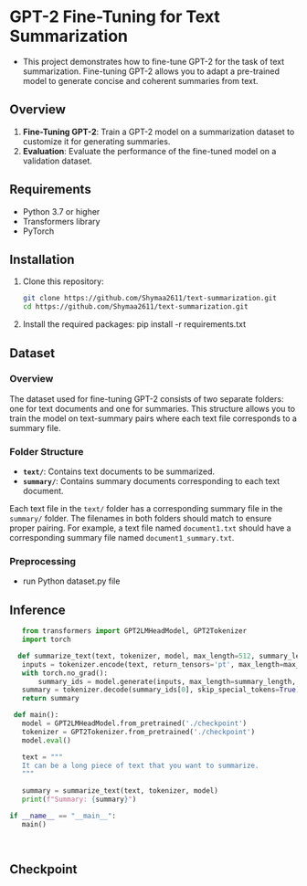 # GPT-2 Fine-Tuning for Text Summarization
- This project demonstrates how to fine-tune GPT-2 for the task of text summarization. 
  Fine-tuning GPT-2 allows you to adapt a pre-trained model to generate concise and coherent summaries from text.

## Overview

1. **Fine-Tuning GPT-2**: Train a GPT-2 model on a summarization dataset to customize it for generating summaries.
2. **Evaluation**: Evaluate the performance of the fine-tuned model on a validation dataset.

## Requirements

- Python 3.7 or higher
- Transformers library
- PyTorch
## Installation

1. Clone this repository:
   ```bash
   git clone https://github.com/Shymaa2611/text-summarization.git
   cd https://github.com/Shymaa2611/text-summarization.git
   ```
2. Install the required packages:
   pip install -r requirements.txt

## Dataset

### Overview

The dataset used for fine-tuning GPT-2 consists of two separate folders: one for text documents and one for summaries. This structure allows you to train the model on text-summary pairs where each text file corresponds to a summary file.

### Folder Structure

- **`text/`**: Contains text documents to be summarized.
- **`summary/`**: Contains summary documents corresponding to each text document.

Each text file in the `text/` folder has a corresponding summary file in the `summary/` folder. The filenames in both folders should match to ensure proper pairing. For example, a text file named `document1.txt` should have a corresponding summary file named `document1_summary.txt`.

### Preprocessing 
  - run Python dataset.py file 

## Inference
 ```python
    from transformers import GPT2LMHeadModel, GPT2Tokenizer
    import torch

   def summarize_text(text, tokenizer, model, max_length=512, summary_length=200):
    inputs = tokenizer.encode(text, return_tensors='pt', max_length=max_length, truncation=True)
    with torch.no_grad():
        summary_ids = model.generate(inputs, max_length=summary_length, num_beams=4, early_stopping=True)
    summary = tokenizer.decode(summary_ids[0], skip_special_tokens=True)
    return summary
 
  def main():
    model = GPT2LMHeadModel.from_pretrained('./checkpoint')
    tokenizer = GPT2Tokenizer.from_pretrained('./checkpoint')
    model.eval()  

    text = """
    It can be a long piece of text that you want to summarize.
    """
    
    summary = summarize_text(text, tokenizer, model)
    print(f"Summary: {summary}")

if __name__ == "__main__":
    main()

   
   ```
## Checkpoint

